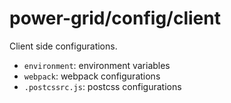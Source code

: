 # power-grid/config/client

Client side configurations.

- `environment`: environment variables
- `webpack`: webpack configurations
- `.postcssrc.js`: postcss configurations
